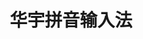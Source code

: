 ﻿---
id: 636
title: "华宇拼音输入法"
weight: 636
version: "2.4.8.207"
updateTime: "2024-02-27T16:58:00"
debName: "http://113.24.212.22:8090/upload/file/HuayuPY_loongarch_fcitx_2.4.8.207.deb"
debSize: "58.6 MB"
command: "/usr/share/fcitx-huayupy/huayupy_daemon_fcitx_starter"
---
